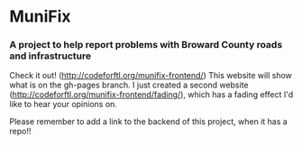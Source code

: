 # MuniFix
### A project to help report problems with Broward County roads and infrastructure

Check it out! (http://codeforftl.org/munifix-frontend/) This website will show what is on the gh-pages branch. I just created a second website (http://codeforftl.org/munifix-frontend/fading/), which has a fading effect I'd like to hear your opinions on.

Please remember to add a link to the backend of this project, when it has a repo!!